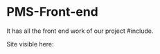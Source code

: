 # PMS-Front-end
It has all the front end work of our project #include<TYPE>.
  
  Site visible here: 
